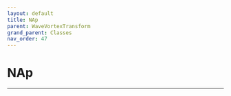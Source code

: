 ```yaml
---
layout: default
title: NAp
parent: WaveVortexTransform
grand_parent: Classes
nav_order: 47
---
```


#  NAp




---

